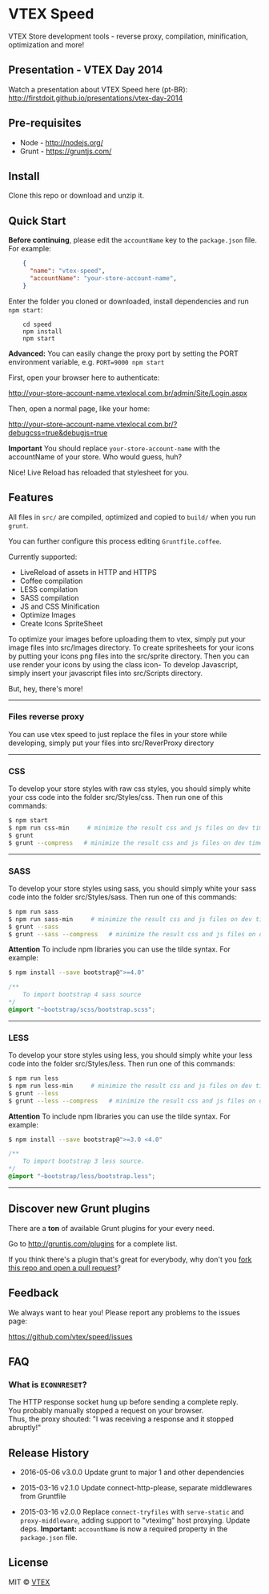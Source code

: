 # VTEX Speed

VTEX Store development tools - reverse proxy, compilation, minification, optimization and more!

## Presentation - VTEX Day 2014

Watch a presentation about VTEX Speed here (pt-BR): http://firstdoit.github.io/presentations/vtex-day-2014

## Pre-requisites

* Node - http://nodejs.org/
* Grunt - https://gruntjs.com/

## Install

Clone this repo or download and unzip it.

## Quick Start

**Before continuing**, please edit the `accountName` key to the `package.json` file. For example:

```json
    {
      "name": "vtex-speed",
      "accountName": "your-store-account-name",
    }
```

Enter the folder you cloned or downloaded, install dependencies and run `npm start`:

```shell
    cd speed
    npm install
    npm start
```

**Advanced:** You can easily change the proxy port by setting the PORT environment variable, e.g. `PORT=9000 npm start`

First, open your browser here to authenticate:  

http://your-store-account-name.vtexlocal.com.br/admin/Site/Login.aspx

Then, open a normal page, like your home:

http://your-store-account-name.vtexlocal.com.br/?debugcss=true&debugjs=true

**Important**  You should replace `your-store-account-name` with the accountName of your store. Who would guess, huh?


Nice! Live Reload has reloaded that stylesheet for you.

## Features

All files in `src/` are compiled, optimized and copied to `build/` when you run `grunt`.

You can further configure this process editing `Gruntfile.coffee`.

Currently supported:

- LiveReload of assets in HTTP and HTTPS
- Coffee compilation
- LESS compilation
- SASS compilation
- JS and CSS Minification
- Optimize Images
- Create Icons SpriteSheet

To optimize your images before uploading them to vtex, simply put your image files into src/Images directory.
To create spritesheets for your icons by putting your icons png files into the src/sprite directory. Then you can use render your icons by using the class icon-<filename>
To develop Javascript, simply insert your javascript files into src/Scripts directory.

But, hey, there's more!

---

### Files reverse proxy

You can use vtex speed to just replace the files in your store while developing, simply put your files into src/ReverProxy directory

---
### CSS 

To develop your store styles with raw css styles, you should simply white your css code into the folder src/Styles/css. 
Then run one of this commands:
`````bash
$ npm start
$ npm run css-min     # minimize the result css and js files on dev time
$ grunt
$ grunt --compress   # minimize the result css and js files on dev time
`````

---
### SASS 
 
To develop your store styles using sass, you should simply white your sass code into the folder src/Styles/sass. 
Then run one of this commands:
`````bash
$ npm run sass
$ npm run sass-min     # minimize the result css and js files on dev time
$ grunt --sass
$ grunt --sass --compress   # minimize the result css and js files on dev time
`````

**Attention** To include npm libraries you can use the tilde syntax. For example:
```bash
$ npm install --save bootstrap@">=4.0"
```
```css
/** 
    To import bootstrap 4 sass source
*/
@import "~bootstrap/scss/bootstrap.scss";
```

---
### LESS 
 
To develop your store styles using less, you should simply white your less code into the folder src/Styles/less. 
Then run one of this commands:
`````bash
$ npm run less
$ npm run less-min     # minimize the result css and js files on dev time
$ grunt --less
$ grunt --less --compress   # minimize the result css and js files on dev time
`````
**Attention** To include npm libraries you can use the tilde syntax. For example:
```bash
$ npm install --save bootstrap@">=3.0 <4.0"
```
```css
/** 
    To import bootstrap 3 less source.
*/
@import "~bootstrap/less/bootstrap.less";
```

---
## Discover new Grunt plugins

There are a **ton** of available Grunt plugins for your every need.

Go to http://gruntjs.com/plugins for a complete list.

If you think there's a plugin that's great for everybody, why don't you [fork this repo and open a pull request](https://github.com/vtex/speed/fork)?

## Feedback

We always want to hear you! Please report any problems to the issues page:

https://github.com/vtex/speed/issues

## FAQ

### What is `ECONNRESET`?

The HTTP response socket hung up before sending a complete reply.  
You probably manually stopped a request on your browser.  
Thus, the proxy shouted: "I was receiving a response and it stopped abruptly!"

## Release History

- 2016-05-06    v3.0.0      Update grunt to major 1 and other dependencies

- 2015-03-16    v2.1.0      Update connect-http-please, separate middlewares from Gruntfile

- 2015-03-16    v2.0.0      Replace `connect-tryfiles` with `serve-static` and `proxy-middleware`, adding support to "vteximg" host proxying. Update deps. **Important:** `accountName` is now a required property in the `package.json` file.

## License

MIT © [VTEX](https://github.com/vtex)
